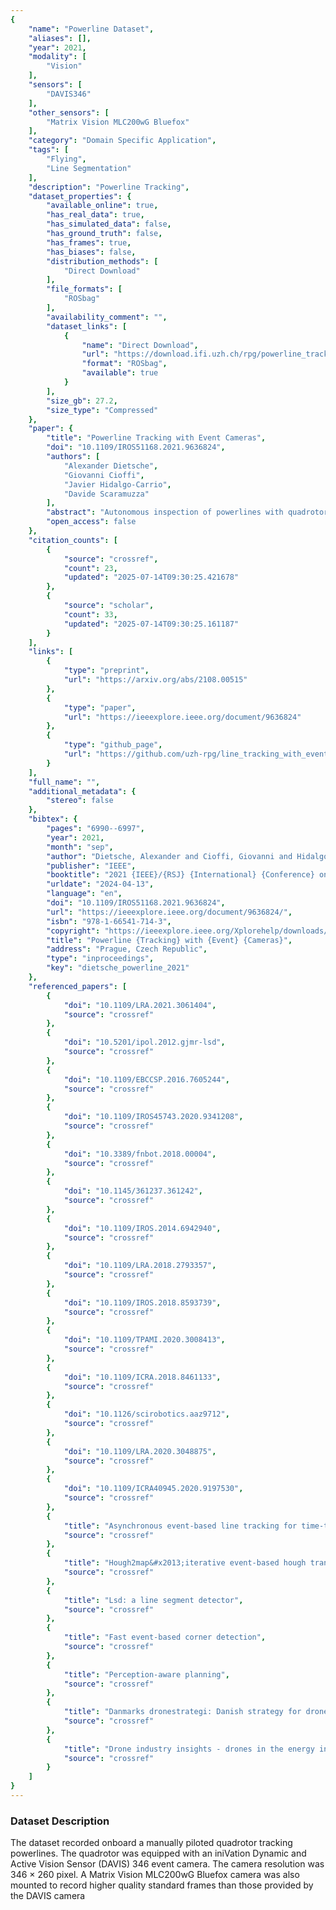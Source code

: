 ```yaml
---
{
    "name": "Powerline Dataset",
    "aliases": [],
    "year": 2021,
    "modality": [
        "Vision"
    ],
    "sensors": [
        "DAVIS346"
    ],
    "other_sensors": [
        "Matrix Vision MLC200wG Bluefox"
    ],
    "category": "Domain Specific Application",
    "tags": [
        "Flying",
        "Line Segmentation"
    ],
    "description": "Powerline Tracking",
    "dataset_properties": {
        "available_online": true,
        "has_real_data": true,
        "has_simulated_data": false,
        "has_ground_truth": false,
        "has_frames": true,
        "has_biases": false,
        "distribution_methods": [
            "Direct Download"
        ],
        "file_formats": [
            "ROSbag"
        ],
        "availability_comment": "",
        "dataset_links": [
            {
                "name": "Direct Download",
                "url": "https://download.ifi.uzh.ch/rpg/powerline_tracking_dataset/",
                "format": "ROSbag",
                "available": true
            }
        ],
        "size_gb": 27.2,
        "size_type": "Compressed"
    },
    "paper": {
        "title": "Powerline Tracking with Event Cameras",
        "doi": "10.1109/IROS51168.2021.9636824",
        "authors": [
            "Alexander Dietsche",
            "Giovanni Cioffi",
            "Javier Hidalgo-Carrio",
            "Davide Scaramuzza"
        ],
        "abstract": "Autonomous inspection of powerlines with quadrotors is challenging. Flights require persistent perception to keep a close look at the lines. We propose a method that uses event cameras to robustly track powerlines. Event cameras are inherently robust to motion blur, have low latency, and high dynamic range. Such properties are advantageous for autonomous inspection of powerlines with drones, where fast motions and challenging illumination conditions are ordinary. Our method identi\ufb01es lines in the stream of events by detecting planes in the spatio-temporal signal, and tracks them through time. The implementation runs onboard and is capable of detecting multiple distinct lines in real time with rates of up to 320 thousand events per second. The performance is evaluated in real-world \ufb02ights along a powerline. The tracker is able to persistently track the powerlines, with a mean lifetime of the line 10\u00d7 longer than existing approaches.",
        "open_access": false
    },
    "citation_counts": [
        {
            "source": "crossref",
            "count": 23,
            "updated": "2025-07-14T09:30:25.421678"
        },
        {
            "source": "scholar",
            "count": 33,
            "updated": "2025-07-14T09:30:25.161187"
        }
    ],
    "links": [
        {
            "type": "preprint",
            "url": "https://arxiv.org/abs/2108.00515"
        },
        {
            "type": "paper",
            "url": "https://ieeexplore.ieee.org/document/9636824"
        },
        {
            "type": "github_page",
            "url": "https://github.com/uzh-rpg/line_tracking_with_event_cameras"
        }
    ],
    "full_name": "",
    "additional_metadata": {
        "stereo": false
    },
    "bibtex": {
        "pages": "6990--6997",
        "year": 2021,
        "month": "sep",
        "author": "Dietsche, Alexander and Cioffi, Giovanni and Hidalgo-Carrio, Javier and Scaramuzza, Davide",
        "publisher": "IEEE",
        "booktitle": "2021 {IEEE}/{RSJ} {International} {Conference} on {Intelligent} {Robots} and {Systems} ({IROS})",
        "urldate": "2024-04-13",
        "language": "en",
        "doi": "10.1109/IROS51168.2021.9636824",
        "url": "https://ieeexplore.ieee.org/document/9636824/",
        "isbn": "978-1-66541-714-3",
        "copyright": "https://ieeexplore.ieee.org/Xplorehelp/downloads/license-information/IEEE.html",
        "title": "Powerline {Tracking} with {Event} {Cameras}",
        "address": "Prague, Czech Republic",
        "type": "inproceedings",
        "key": "dietsche_powerline_2021"
    },
    "referenced_papers": [
        {
            "doi": "10.1109/LRA.2021.3061404",
            "source": "crossref"
        },
        {
            "doi": "10.5201/ipol.2012.gjmr-lsd",
            "source": "crossref"
        },
        {
            "doi": "10.1109/EBCCSP.2016.7605244",
            "source": "crossref"
        },
        {
            "doi": "10.1109/IROS45743.2020.9341208",
            "source": "crossref"
        },
        {
            "doi": "10.3389/fnbot.2018.00004",
            "source": "crossref"
        },
        {
            "doi": "10.1145/361237.361242",
            "source": "crossref"
        },
        {
            "doi": "10.1109/IROS.2014.6942940",
            "source": "crossref"
        },
        {
            "doi": "10.1109/LRA.2018.2793357",
            "source": "crossref"
        },
        {
            "doi": "10.1109/IROS.2018.8593739",
            "source": "crossref"
        },
        {
            "doi": "10.1109/TPAMI.2020.3008413",
            "source": "crossref"
        },
        {
            "doi": "10.1109/ICRA.2018.8461133",
            "source": "crossref"
        },
        {
            "doi": "10.1126/scirobotics.aaz9712",
            "source": "crossref"
        },
        {
            "doi": "10.1109/LRA.2020.3048875",
            "source": "crossref"
        },
        {
            "doi": "10.1109/ICRA40945.2020.9197530",
            "source": "crossref"
        },
        {
            "title": "Asynchronous event-based line tracking for time-to-contact maneuvers in uas",
            "source": "crossref"
        },
        {
            "title": "Hough2map&#x2013;iterative event-based hough transform for high-speed railway mapping",
            "source": "crossref"
        },
        {
            "title": "Lsd: a line segment detector",
            "source": "crossref"
        },
        {
            "title": "Fast event-based corner detection",
            "source": "crossref"
        },
        {
            "title": "Perception-aware planning",
            "source": "crossref"
        },
        {
            "title": "Danmarks dronestrategi: Danish strategy for drone technology development and use",
            "source": "crossref"
        },
        {
            "title": "Drone industry insights - drones in the energy industry: The energy drone operator benchmark",
            "source": "crossref"
        }
    ]
}
---
```


### Dataset Description

The dataset recorded onboard a manually piloted quadrotor tracking powerlines. The quadrotor was equipped with an iniVation Dynamic and Active Vision Sensor (DAVIS) 346 event camera. The camera resolution was 346 × 260 pixel. A Matrix Vision MLC200wG Bluefox camera was also mounted to record higher quality standard frames than those provided by the DAVIS camera
